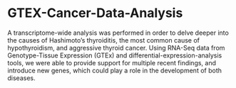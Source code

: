 # GTEX-Cancer-Data-Analysis

A transcriptome-wide analysis was performed in order to delve deeper into the causes of Hashimoto’s thyroiditis, 
the most common cause of hypothyroidism, and aggressive thyroid cancer. Using RNA-Seq data from Genotype-Tissue Expression 
(GTEx) and differential-expression-analysis tools, we were able to provide support for multiple recent findings, and 
introduce new genes, which could play a role in the development of both diseases.
